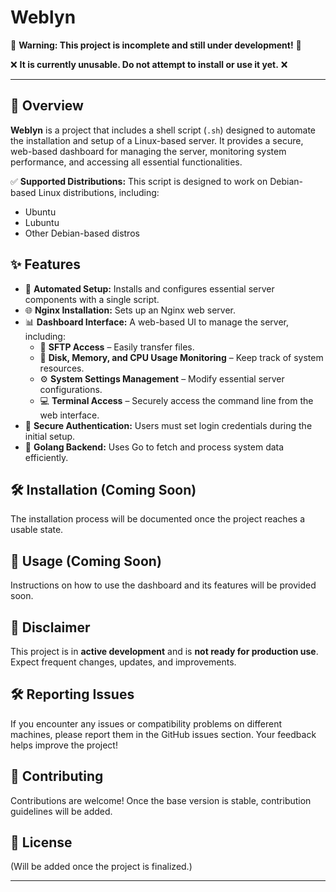 # Weblyn

🚧 **Warning: This project is incomplete and still under development!** 🚧

❌ **It is currently unusable. Do not attempt to install or use it yet.** ❌

---

## 📌 Overview

**Weblyn** is a project that includes a shell script (`.sh`) designed to automate the installation and setup of a Linux-based server. It provides a secure, web-based dashboard for managing the server, monitoring system performance, and accessing all essential functionalities.

✅ **Supported Distributions:** This script is designed to work on Debian-based Linux distributions, including:
  - Ubuntu
  - Lubuntu
  - Other Debian-based distros

## ✨ Features

- 📌 **Automated Setup:** Installs and configures essential server components with a single script.
- 🌐 **Nginx Installation:** Sets up an Nginx web server.
- 📊 **Dashboard Interface:** A web-based UI to manage the server, including:
  - 📂 **SFTP Access** – Easily transfer files.
  - 💾 **Disk, Memory, and CPU Usage Monitoring** – Keep track of system resources.
  - ⚙️ **System Settings Management** – Modify essential server configurations.
  - 💻 **Terminal Access** – Securely access the command line from the web interface.
- 🔑 **Secure Authentication:** Users must set login credentials during the initial setup.
- 🚀 **Golang Backend:** Uses Go to fetch and process system data efficiently.

## 🛠️ Installation (Coming Soon)

The installation process will be documented once the project reaches a usable state.

## 📝 Usage (Coming Soon)

Instructions on how to use the dashboard and its features will be provided soon.

## 📌 Disclaimer

This project is in **active development** and is **not ready for production use**. Expect frequent changes, updates, and improvements.

## 🛠️ Reporting Issues

If you encounter any issues or compatibility problems on different machines, please report them in the GitHub issues section. Your feedback helps improve the project!

## 🔧 Contributing

Contributions are welcome! Once the base version is stable, contribution guidelines will be added.

## 📜 License

(Will be added once the project is finalized.)

---

